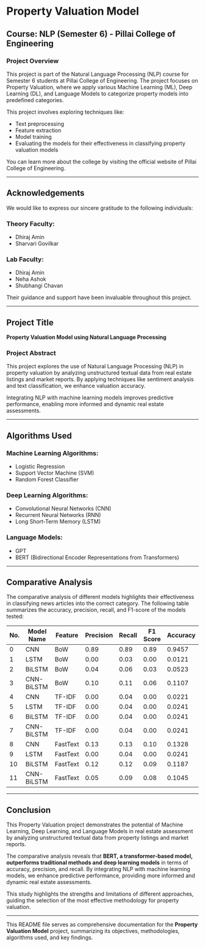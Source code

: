 # Property Valuation Model

## Course: NLP (Semester 6) - Pillai College of Engineering

### Project Overview
This project is part of the Natural Language Processing (NLP) course for Semester 6 students at Pillai College of Engineering. The project focuses on Property Valuation, where we apply various Machine Learning (ML), Deep Learning (DL), and Language Models to categorize property models into predefined categories.

This project involves exploring techniques like:
- Text preprocessing
- Feature extraction
- Model training
- Evaluating the models for their effectiveness in classifying property valuation models

You can learn more about the college by visiting the official website of Pillai College of Engineering.

---

## Acknowledgements
We would like to express our sincere gratitude to the following individuals:

### Theory Faculty:
- Dhiraj Amin
- Sharvari Govilkar

### Lab Faculty:
- Dhiraj Amin
- Neha Ashok
- Shubhangi Chavan

Their guidance and support have been invaluable throughout this project.

---

## Project Title
**Property Valuation Model using Natural Language Processing**

### Project Abstract
This project explores the use of Natural Language Processing (NLP) in property valuation by analyzing unstructured textual data from real estate listings and market reports. By applying techniques like sentiment analysis and text classification, we enhance valuation accuracy.

Integrating NLP with machine learning models improves predictive performance, enabling more informed and dynamic real estate assessments.

---

## Algorithms Used

### Machine Learning Algorithms:
- Logistic Regression
- Support Vector Machine (SVM)
- Random Forest Classifier

### Deep Learning Algorithms:
- Convolutional Neural Networks (CNN)
- Recurrent Neural Networks (RNN)
- Long Short-Term Memory (LSTM)

### Language Models:
- GPT
- BERT (Bidirectional Encoder Representations from Transformers)

---

## Comparative Analysis
The comparative analysis of different models highlights their effectiveness in classifying news articles into the correct category. The following table summarizes the accuracy, precision, recall, and F1-score of the models tested:

| No. | Model Name  | Feature | Precision | Recall | F1 Score | Accuracy |
|----|------------|---------|-----------|--------|----------|----------|
| 0  | CNN        | BoW     | 0.89      | 0.89   | 0.89     | 0.9457   |
| 1  | LSTM       | BoW     | 0.00      | 0.03   | 0.00     | 0.0121   |
| 2  | BiLSTM     | BoW     | 0.04      | 0.06   | 0.03     | 0.0523   |
| 3  | CNN-BiLSTM | BoW     | 0.10      | 0.11   | 0.06     | 0.1107   |
| 4  | CNN        | TF-IDF  | 0.00      | 0.04   | 0.00     | 0.0221   |
| 5  | LSTM       | TF-IDF  | 0.00      | 0.04   | 0.00     | 0.0241   |
| 6  | BiLSTM     | TF-IDF  | 0.00      | 0.04   | 0.00     | 0.0241   |
| 7  | CNN-BiLSTM | TF-IDF  | 0.00      | 0.04   | 0.00     | 0.0241   |
| 8  | CNN        | FastText| 0.13      | 0.13   | 0.10     | 0.1328   |
| 9  | LSTM       | FastText| 0.00      | 0.04   | 0.00     | 0.0241   |
|10  | BiLSTM     | FastText| 0.12      | 0.12   | 0.09     | 0.1187   |
|11  | CNN-BiLSTM | FastText| 0.05      | 0.09   | 0.08     | 0.1045   |

---

## Conclusion
This Property Valuation project demonstrates the potential of Machine Learning, Deep Learning, and Language Models in real estate assessment by analyzing unstructured textual data from property listings and market reports.

The comparative analysis reveals that **BERT, a transformer-based model, outperforms traditional methods and deep learning models** in terms of accuracy, precision, and recall. By integrating NLP with machine learning models, we enhance predictive performance, providing more informed and dynamic real estate assessments.

This study highlights the strengths and limitations of different approaches, guiding the selection of the most effective methodology for property valuation.

---

This README file serves as comprehensive documentation for the **Property Valuation Model** project, summarizing its objectives, methodologies, algorithms used, and key findings.
